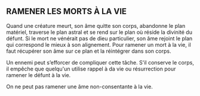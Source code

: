 ## RAMENER LES MORTS À LA VIE


Quand une créature meurt, son âme quitte son corps,
abandonne le plan matériel, traverse le plan astral et se
rend sur le plan où réside la divinité du défunt. Si le mort
ne vénérait pas de dieu particulier, son âme rejoint le plan
qui correspond le mieux à son alignement. Pour ramener
un mort à la vie, il faut récupérer son âme sur ce plan et la
réintégrer dans son corps.

Un ennemi peut s’efforcer de compliquer cette tâche. S'il
conserve le corps, il empêche que quelqu'un utilise rappel à
da vie ou résurrection pour ramener le défunt à la vie.

On ne peut pas ramener une âme non-consentante à la vie.